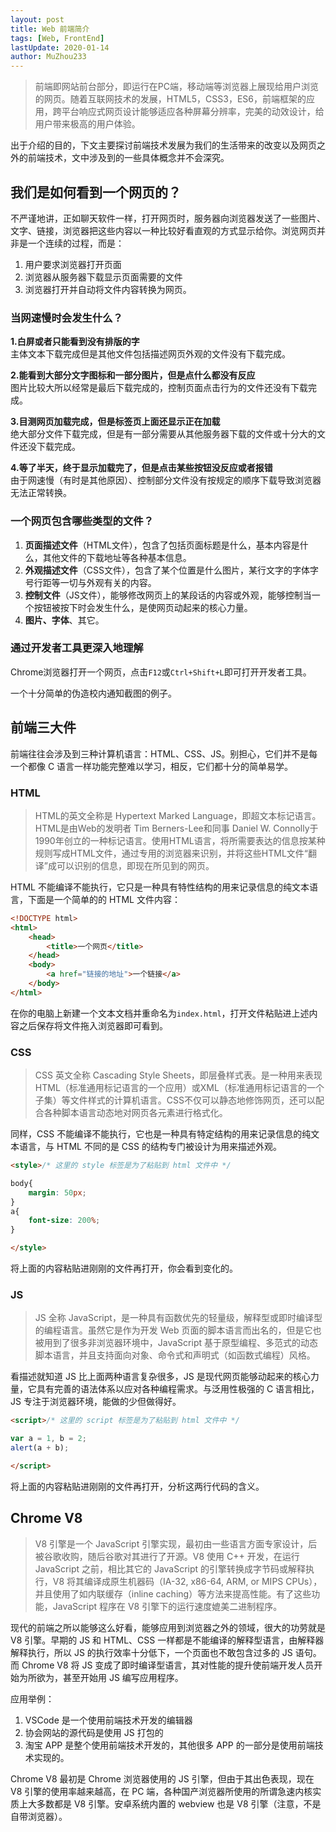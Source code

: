 ```yaml
---
layout: post
title: Web 前端简介
tags: [Web, FrontEnd]
lastUpdate: 2020-01-14
author: MuZhou233
---
```


> 前端即网站前台部分，即运行在PC端，移动端等浏览器上展现给用户浏览的网页。随着互联网技术的发展，HTML5，CSS3，ES6，前端框架的应用，跨平台响应式网页设计能够适应各种屏幕分辨率，完美的动效设计，给用户带来极高的用户体验。

出于介绍的目的，下文主要探讨前端技术发展为我们的生活带来的改变以及网页之外的前端技术，文中涉及到的一些具体概念并不会深究。



## 我们是如何看到一个网页的？


不严谨地讲，正如聊天软件一样，打开网页时，服务器向浏览器发送了一些图片、文字、链接，浏览器把这些内容以一种比较好看直观的方式显示给你。浏览网页并非是一个连续的过程，而是：  
1. 用户要求浏览器打开页面  
1. 浏览器从服务器下载显示页面需要的文件  
1. 浏览器打开并自动将文件内容转换为网页。



### 当网速慢时会发生什么？

**1.白屏或者只能看到没有排版的字**  
主体文本下载完成但是其他文件包括描述网页外观的文件没有下载完成。  

**2.能看到大部分文字图标和一部分图片，但是点什么都没有反应**  
图片比较大所以经常是最后下载完成的，控制页面点击行为的文件还没有下载完成。  

**3.目测网页加载完成，但是标签页上面还显示正在加载**  
绝大部分文件下载完成，但是有一部分需要从其他服务器下载的文件或十分大的文件还没下载完成。  

**4.等了半天，终于显示加载完了，但是点击某些按钮没反应或者报错**  
由于网速慢（有时是其他原因）、控制部分文件没有按规定的顺序下载导致浏览器无法正常转换。  



### 一个网页包含哪些类型的文件？

1. **页面描述文件**（HTML文件），包含了包括页面标题是什么，基本内容是什么，其他文件的下载地址等各种基本信息。
1. **外观描述文件**（CSS文件），包含了某个位置是什么图片，某行文字的字体字号行距等一切与外观有关的内容。
1. **控制文件**（JS文件），能够修改网页上的某段话的内容或外观，能够控制当一个按钮被按下时会发生什么，是使网页动起来的核心力量。
1. **图片、字体**、其它。



### 通过开发者工具更深入地理解

Chrome浏览器打开一个网页，点击`F12`或`Ctrl+Shift+L`即可打开开发者工具。  

一个十分简单的伪造校内通知截图的例子。



## 前端三大件

前端往往会涉及到三种计算机语言：HTML、CSS、JS。别担心，它们并不是每一个都像 C 语言一样功能完整难以学习，相反，它们都十分的简单易学。



### HTML

> HTML的英文全称是 Hypertext Marked Language，即超文本标记语言。HTML是由Web的发明者 Tim Berners-Lee和同事 Daniel W. Connolly于1990年创立的一种标记语言。使用HTML语言，将所需要表达的信息按某种规则写成HTML文件，通过专用的浏览器来识别，并将这些HTML文件“翻译”成可以识别的信息，即现在所见到的网页。  

HTML 不能编译不能执行，它只是一种具有特性结构的用来记录信息的纯文本语言，下面是一个简单的的 HTML 文件内容：  

```html
<!DOCTYPE html>
<html>
    <head>
        <title>一个网页</title>
    </head>
    <body>
        <a href="链接的地址">一个链接</a>
    </body>
</html>
```

在你的电脑上新建一个文本文档并重命名为`index.html`，打开文件粘贴进上述内容之后保存将文件拖入浏览器即可看到。



### CSS

> CSS 英文全称 Cascading Style Sheets，即层叠样式表。是一种用来表现HTML（标准通用标记语言的一个应用）或XML（标准通用标记语言的一个子集）等文件样式的计算机语言。CSS不仅可以静态地修饰网页，还可以配合各种脚本语言动态地对网页各元素进行格式化。

同样，CSS 不能编译不能执行，它也是一种具有特定结构的用来记录信息的纯文本语言，与 HTML 不同的是 CSS 的结构专门被设计为用来描述外观。

```html
<style>/* 这里的 style 标签是为了粘贴到 html 文件中 */

body{
    margin: 50px;
}
a{
    font-size: 200%;
}

</style>
```

将上面的内容粘贴进刚刚的文件再打开，你会看到变化的。



### JS

> JS 全称 JavaScript，是一种具有函数优先的轻量级，解释型或即时编译型的编程语言。虽然它是作为开发 Web 页面的脚本语言而出名的，但是它也被用到了很多非浏览器环境中，JavaScript 基于原型编程、多范式的动态脚本语言，并且支持面向对象、命令式和声明式（如函数式编程）风格。

看描述就知道 JS 比上面两种语言复杂很多，JS 是现代网页能够动起来的核心力量，它具有完善的语法体系以应对各种编程需求。与泛用性极强的 C 语言相比，JS 专注于浏览器环境，能做的少但做得好。  

```html
<script>/* 这里的 script 标签是为了粘贴到 html 文件中 */

var a = 1, b = 2;
alert(a + b);

</script>
```

将上面的内容粘贴进刚刚的文件再打开，分析这两行代码的含义。



## Chrome V8

> V8 引擎是一个 JavaScript 引擎实现，最初由一些语言方面专家设计，后被谷歌收购，随后谷歌对其进行了开源。V8 使用 C++ 开发，在运行 JavaScript 之前，相比其它的 JavaScript 的引擎转换成字节码或解释执行，V8 将其编译成原生机器码（IA-32, x86-64, ARM, or MIPS CPUs），并且使用了如内联缓存（inline caching）等方法来提高性能。有了这些功能，JavaScript 程序在 V8 引擎下的运行速度媲美二进制程序。  

现代的前端之所以能够这么好看，能够应用到浏览器之外的领域，很大的功劳就是 V8 引擎。早期的 JS 和 HTML、CSS 一样都是不能编译的解释型语言，由解释器解释执行，所以 JS 的执行效率十分低下，一个页面也不敢包含过多的 JS 语句。而 Chrome V8 将 JS 变成了即时编译型语言，其对性能的提升使前端开发人员开始为所欲为，甚至开始用 JS 编写应用程序。



应用举例：
1. VSCode 是一个使用前端技术开发的编辑器
1. 协会网站的源代码是使用 JS 打包的
1. 淘宝 APP 是整个使用前端技术开发的，其他很多 APP 的一部分是使用前端技术实现的。



Chrome V8 最初是 Chrome 浏览器使用的 JS 引擎，但由于其出色表现，现在 V8 引擎的使用率越来越高，在 PC 端，各种国产浏览器所使用的所谓急速内核实质上大多数都是 V8 引擎。安卓系统内置的 webview 也是 V8 引擎（注意，不是自带浏览器）。